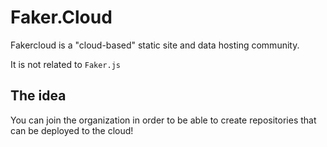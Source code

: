 # Faker.Cloud

Fakercloud is a "cloud-based" static site and data hosting community. 

It is not related to `Faker.js`

## The idea

You can join the organization in order to be able to create repositories that can be deployed to the cloud!
